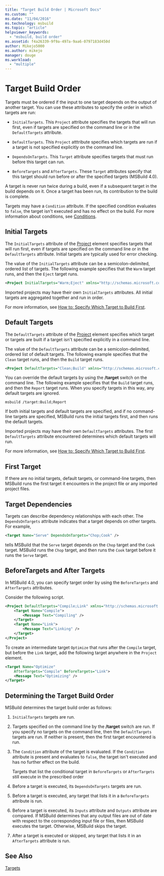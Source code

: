 ```yaml
---
title: "Target Build Order | Microsoft Docs"
ms.custom: ""
ms.date: "11/04/2016"
ms.technology: msbuild
ms.topic: "article"
helpviewer_keywords: 
  - "msbuild, build order"
ms.assetid: f4a26339-9f9a-497a-9aa6-0797183d450d
author: Mikejo5000
ms.author: mikejo
manager: douge
ms.workload: 
  - "multiple"
---
```

# Target Build Order
Targets must be ordered if the input to one target depends on the output of another target. You can use these attributes to specify the order in which targets are run:  
  
-   `InitialTargets`. This `Project` attribute specifies the targets that will run first, even if targets are specified on the command line or in the `DefaultTargets` attribute.  
  
-   `DefaultTargets`. This `Project` atttribute specifies which targets are run if a target is not specified explicitly on the command line.  
  
-   `DependsOnTargets`. This `Target` attribute specifies targets that must run before this target can run.  
  
-   `BeforeTargets` and `AfterTargets`. These `Target` attributes specify that this target should run before or after the specified targets (MSBuild 4.0).  
  
 A target is never run twice during a build, even if a subsequent target in the build depends on it. Once a target has been run, its contribution to the build is complete.  
  
 Targets may have a `Condition` attribute. If the specified condition evaluates to `false`, the target isn't executed and has no effect on the build. For more information about conditions, see [Conditions](../msbuild/msbuild-conditions.md).  
  
## Initial Targets  
 The `InitialTargets` attribute of the [Project](../msbuild/project-element-msbuild.md) element specifies targets that will run first, even if targets are specified on the command line or in the `DefaultTargets` attribute. Initial targets are typically used for error checking.  
  
 The value of the `InitialTargets` attribute can be a semicolon-delimited, ordered list of targets. The following example specifies that the `Warm` target runs, and then the `Eject` target runs.  
  
```xml  
<Project InitialTargets="Warm;Eject" xmlns="http://schemas.microsoft.com/developer/msbuild/2003">  
```  
  
 Imported projects may have their own `InitialTargets` attributes. All initial targets are aggregated together and run in order.  
  
 For more information, see [How to: Specify Which Target to Build First](../msbuild/how-to-specify-which-target-to-build-first.md).  
  
## Default Targets  
 The `DefaultTargets` attribute of the [Project](../msbuild/project-element-msbuild.md) element specifies which target or targets are built if a target isn't specified explicitly in a command line.  
  
 The value of the `DefaultTargets` attribute can be a semicolon-delimited, ordered list of default targets. The following example specifies that the `Clean` target runs, and then the `Build` target runs.  
  
```xml  
<Project DefaultTargets="Clean;Build" xmlns="http://schemas.microsoft.com/developer/msbuild/2003">  
```  
  
 You can override the default targets by using the **/target** switch on the command line. The following example specifies that the `Build` target runs, and then the `Report` target runs. When you specify targets in this way, any default targets are ignored.  
  
 `msbuild /target:Build;Report`  
  
 If both initial targets and default targets are specified, and if no command-line targets are specified, MSBuild runs the initial targets first, and then runs the default targets.  
  
 Imported projects may have their own `DefaultTargets` attributes. The first `DefaultTargets` attribute encountered determines which default targets will run.  
  
 For more information, see [How to: Specify Which Target to Build First](../msbuild/how-to-specify-which-target-to-build-first.md).  
  
## First Target  
 If there are no initial targets, default targets, or command-line targets, then MSBuild runs the first target it encounters in the project file or any imported project files.  
  
## Target Dependencies  
 Targets can describe dependency relationships with each other. The `DependsOnTargets` attribute indicates that a target depends on other targets. For example,  
  
```xml  
<Target Name="Serve" DependsOnTargets="Chop;Cook" />  
```  
  
 tells MSBuild that the `Serve` target depends on the `Chop` target and the `Cook` target. MSBuild runs the `Chop` target, and then runs the `Cook` target before it runs the `Serve` target.  
  
## BeforeTargets and After Targets  
 In MSBuild 4.0, you can specify target order by using the `BeforeTargets` and `AfterTargets` attributes.  
  
 Consider the following script.  
  
```xml  
<Project DefaultTargets="Compile;Link" xmlns="http://schemas.microsoft.com/developer/msbuild/2003">  
    <Target Name="Compile">  
        <Message Text="Compiling" />  
    </Target>  
    <Target Name="Link">  
        <Message Text="Linking" />  
    </Target>  
</Project>  
```  
  
 To create an intermediate target `Optimize` that runs after the `Compile` target, but before the `Link` target, add the following target anywhere in the `Project` element.  
  
```xml  
<Target Name="Optimize"   
    AfterTargets="Compile" BeforeTargets="Link">  
    <Message Text="Optimizing" />  
</Target>  
```  
  
## Determining the Target Build Order  
 MSBuild determines the target build order as follows:  
  
1.  `InitialTargets` targets are run.  
  
2.  Targets specified on the command line by the **/target** switch are run. If you specify no targets on the command line, then the `DefaultTargets` targets are run. If neither is present, then the first target encountered is run.  
  
3.  The `Condition` attribute of the target is evaluated. If the `Condition` attribute is present and evaluates to `false`, the target isn't executed and has no further effect on the build.

    Targets that list the conditional target in `BeforeTargets` or `AfterTargets` still execute in the prescribed order
  
4.  Before a target is executed, its `DependsOnTargets` targets are run.  
  
5.  Before a target is executed, any target that lists it in a `BeforeTargets` attribute is run.  
  
6.  Before a target is executed, its `Inputs` attribute and `Outputs` attribute are compared. If MSBuild determines that any output files are out of date with respect to the corresponding input file or files, then MSBuild executes the target. Otherwise, MSBuild skips the target.  
  
7.  After a target is executed or skipped, any target that lists it in an `AfterTargets` attribute is run.  
  
## See Also  
 [Targets](../msbuild/msbuild-targets.md)